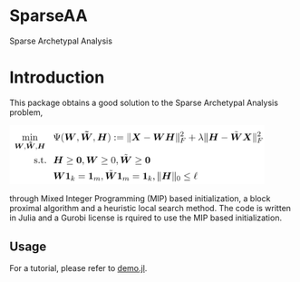 # SparseAA
Sparse Archetypal Analysis 

# Introduction
This package obtains a good solution to the Sparse Archetypal Analysis problem,

<img src="https://github.com/kayhanbehdin/SparseAA/blob/master/misc/eqn.png" width = 450>

through Mixed Integer Programming (MIP) based initialization, a block proximal algorithm and a heuristic local search method. 
The code is written in Julia and a Gurobi license is rquired to use the MIP based initialization. 

##  Usage
For a tutorial, please refer to [demo.jl](https://github.com/kayhanbehdin/SparseAA/blob/master/demo.jl).
